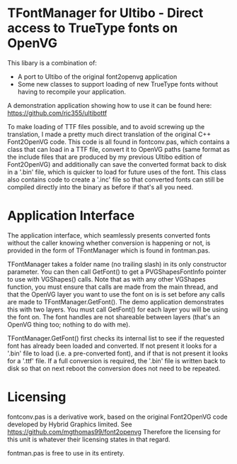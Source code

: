 # TFontManager for Ultibo - Direct access to TrueType fonts on OpenVG

This libary is a combination of:
* A port to Ultibo of the original font2openvg application
* Some new classes to support loading of new TrueType fonts without having to recompile your application.

A demonstration application showing how to use it can be found here:
https://github.com/ric355/ultibottf

To make loading of TTF files possible, and to avoid screwing up the translation, I made a pretty much direct translation of the original C++ Font2OpenVG code. This code is all found in fontconv.pas, which contains a class that can load in a TTF file, convert it to OpenVG paths (same format as the include files that are produced by my previous Ultibo edition of Font2OpenVG) and additionally can save the converted format back to disk in a '.bin' file, which is quicker to load for future uses of the font. This class also contains code to create a '.inc' file so that converted fonts can still be compiled directly into the binary as before if that's all you need.

# Application Interface
The application interface, which seamlessly presents converted fonts without the caller knowing whether conversion is happening or not, is provided in the form of TFontManager which is found in fontman.pas.

TFontManager takes a folder name (no trailing slash) in its only constructor parameter. You can then call GetFont() to get a PVGShapesFontInfo pointer to use with VGShapes() calls. Note that as with any other VGShapes function, you must ensure that calls are made from the main thread, and that the OpenVG layer you want to use the font on is is set before any calls are made to TFontManager.GetFont().  The demo application demonstrates this with two layers. You must call GetFont() for each layer you will be using the font on. The font handles are not shareable between layers (that's an OpenVG thing too; nothing to do with me).

TFontManager.GetFont() first checks its internal list to see if the requested font has already been loaded and converted. If not present it looks for a '.bin' file to load (i.e. a pre-converted font), and if that is not present it looks for a '.ttf' file. If a full conversion is required, the '.bin' file is written back to disk so that on next reboot the conversion does not need to be repeated.

# Licensing
fontconv.pas is a derivative work, based on the original Font2OpenVG code developed by Hybrid Graphics limited. See https://github.com/mgthomas99/font2openvg  Therefore the licensing for this unit is whatever their licensing states in that regard.

fontman.pas is free to use in its entirety.
